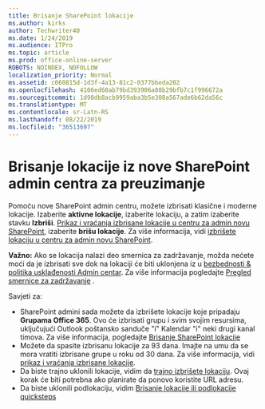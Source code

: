 ```yaml
---
title: Brisanje SharePoint lokacije
ms.author: kirks
author: Techwriter40
ms.date: 1/24/2019
ms.audience: ITPro
ms.topic: article
ms.prod: office-online-server
ROBOTS: NOINDEX, NOFOLLOW
localization_priority: Normal
ms.assetid: c060815d-1d3f-4a13-81c2-0377bbeda202
ms.openlocfilehash: 4106ed60ab79bd393906a08b29bfb7c1f996672a
ms.sourcegitcommit: 1d98db8acb9959aba3b5e308a567ade6b62da56c
ms.translationtype: MT
ms.contentlocale: sr-Latn-RS
ms.lasthandoff: 08/22/2019
ms.locfileid: "36513697"
---
```

# <a name="delete-a-site-from-the-new-sharepoint-admin-center"></a>Brisanje lokacije iz nove SharePoint admin centra za preuzimanje

Pomoću nove SharePoint admin centru, možete izbrisati klasične i moderne lokacije. Izaberite **aktivne lokacije**, izaberite lokaciju, a zatim izaberite stavku **Izbriši**. [Prikaz i vraćanja izbrisane lokacije u centru za admin novu SharePoint](https://docs.microsoft.com/sharepoint/view-and-restore-deleted-sites-in-new-admin-center), izaberite **brišu lokacije**. Za više informacija, vidi [izbrišete lokaciju u centru za admin novu SharePoint](https://docs.microsoft.com/sharepoint/delete-site-collection#delete-a-site-in-the-new-sharepoint-admin-center).

**Važno:** Ako se lokacija nalazi deo smernica za zadržavanje, možda nećete moći da je izbrisati sve dok na lokaciji će biti uklonjena iz u [bezbednosti &amp; politika usklađenosti Admin centar](https://protection.office.com/?rfr=AdminCenter#/homepage). Za više informacija pogledajte [Pregled smernice za zadržavanje](https://docs.microsoft.com/office365/securitycompliance/retention-policies#content-in-onedrive-accounts-and-sharepoint-sites) . 

Savjeti za:
- SharePoint admini sada možete da izbrišete lokacije koje pripadaju **Grupama Office 365**. Ovo će izbrisati grupu i svim svojim resursima, uključujući Outlook poštansko sanduče "i" Kalendar "i" neki drugi kanal timova. Za više informacija, pogledajte [Brisanje SharePoint lokacije](https://docs.microsoft.com/sharepoint/manage-sites-in-new-admin-center#delete-a-site)
- Možete da spasite izbrisanu lokacije za 93 dana. Imajte na umu da se mora vratiti izbrisane grupe u roku od 30 dana. Za više informacija, vidi [prikaz i vraćanja izbrisane lokacije](https://docs.microsoft.com/sharepoint/view-and-restore-deleted-sites-in-new-admin-center).
- Da biste trajno uklonili lokacije, vidim da [trajno izbrišete lokaciju](https://docs.microsoft.com/sharepoint/delete-site-collection#permanently-delete-a-site). Ovaj korak će biti potrebna ako planirate da ponovo koristite URL adresu. 
- Da biste uklonili podlokaciju, vidim [Brisanje lokacije ili podlokacije quicksteps](https://support.office.com/article/Delete-a-SharePoint-site-or-subsite-bc37b743-0cef-475e-9a8c-8fc4d40179fb#__bkmkshortcut)
